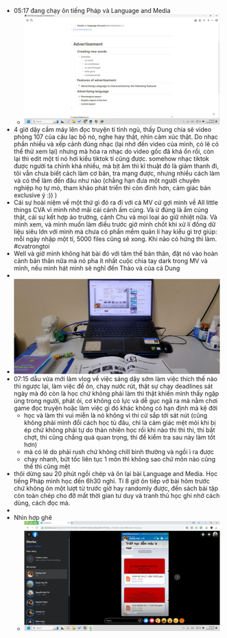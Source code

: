 - 05:17 đang chạy ôn tiếng Pháp và Language and Media
	- ![image.png](../assets/image_1685657892166_0.png)
- 4 giờ dậy cầm máy lên đọc truyện tí tỉnh ngủ, thấy Dung chia sẻ video phòng 107 của câu lạc bộ nó, nghe hay thật, nhìn cảm xúc thật. Do nhạc phần nhiều và xếp cảnh đúng nhạc (lại nhớ đến video của mình, có lẽ có thể thử xem lại) nhưng mà hóa ra nhạc do video gốc đã khá ổn rồi, còn lại thì edit một tí nó hơi kiểu tiktok tí cũng được. somehow nhạc tiktok được người ta chỉnh khá nhiều, mà bịt âm thì kĩ thuật đó là giảm thanh đi, tôi vẫn chưa biết cách làm cơ bản, tra mạng được, nhưng nhiều cách làm và có thể làm đến đâu như nào (chẳng hạn đưa một người chuyên nghiệp họ tự mò, tham khảo phát triển thì còn đỉnh hơn, cảm giác bản exclusive ý :)) )
- Cái sự hoài niệm về một thứ gì đó ra đi với cả MV cứ gợi mình về All little things CVA vì mình nhớ mãi cái cảnh ấm cúng. Và ừ đúng là ấm cúng thật, cái sự kết hợp áo trường, cảnh Chu và mọi loại áo giữ nhiệt nữa. Và mình xem, và mình muốn làm điều trước giờ mình chốt khi xử lí đống dữ liệu siêu lớn với mình mà chưa có phần mềm quản lí hay kiểu gì trợ giúp: mỗi ngày nhập một tí, 5000 files cũng sẽ xong. Khi nào có hứng thì làm. #cvatrongtoi
- Well và giờ mình không hát bài đó với tâm thế bản thân, đặt nó vào hoàn cảnh bản thân nữa mà nó pha ít nhất cuộc chia tay dark trong MV và mình, nếu mình hát mình sẽ nghĩ đến Thảo và của cả Dung
-
- ![2023-06-02-05-32-16.jpeg](../assets/2023-06-02-05-32-16.jpeg)
- 07:15 dẫu vừa mới làm vlog về việc sáng dậy sớm làm việc thích thế nào thì ngược lại, làm việc để ôn, chạy nước rút, thật sự chạy deadlines sát ngày mà đó còn là học chứ không phải làm thì thật khiến mình thấy ngập úng trong người, phát ói, cơ không có lực và dễ gục ngã ra mà nằm chơi game đọc truyện hoặc làm việc gì đó khác không có hạn định mà kệ đời
	- học và làm thì vui miễn là nó không vì thi cử sắp tới sát nút (cũng không phải mình đổi cách học tủ đâu, chỉ là cảm giác mệt mỏi khi bị ép chứ không phải tự do thản nhiên học rồi khi nào thi thì thi, thi bất chợt, thi cũng chẳng quá quan trọng, thi để kiểm tra sau này làm tốt hơn)
	- mà có lẽ do phải rush chứ không chill bình thường và ngồi ì ra được
	- chạy nhanh, bứt tốc liên tục 1 môn thì không sao chứ môn nào cũng thế thì cũng mệt
- thôi dừng sau 20 phút ngồi chép và ôn lại bài Language and Media. Học tiếng Pháp mình học đến 6h30 nghỉ. Tí 8 giờ ôn tiếp vở bài hôm trước chứ không ôn một lượt từ trước giờ hay randomly được, đến sách bài tập còn toàn chép cho đỡ mất thời gian tư duy và tranh thủ học ghi nhớ cách dùng, cách đọc mà.
-
- Nhìn hợp ghê
	- ![image.png](../assets/image_1685669227723_0.png)